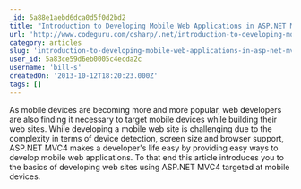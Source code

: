 ```yaml
---
_id: 5a88e1aebd6dca0d5f0d2bd2
title: "Introduction to Developing Mobile Web Applications in ASP.NET MVC 4"
url: 'http://www.codeguru.com/csharp/.net/introduction-to-developing-mobile-web-applications-in-asp.net-mvc-4.htm'
category: articles
slug: 'introduction-to-developing-mobile-web-applications-in-asp-net-mvc-4'
user_id: 5a83ce59d6eb0005c4ecda2c
username: 'bill-s'
createdOn: '2013-10-12T18:20:23.000Z'
tags: []
---
```


As mobile devices are becoming more and more popular, web developers are also finding it necessary to target mobile devices while building their web sites. While developing a mobile web site is challenging due to the complexity in terms of device detection, screen size and browser support, ASP.NET MVC4 makes a developer's life easy by providing easy ways to develop mobile web applications. To that end this article introduces you to the basics of developing web sites using ASP.NET MVC4 targeted at mobile devices.
